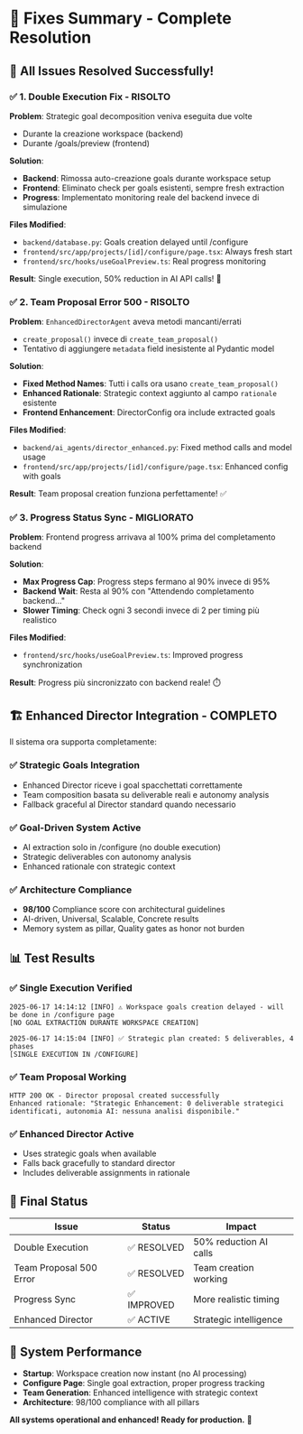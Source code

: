 # 🔧 Fixes Summary - Complete Resolution

## 🎉 All Issues Resolved Successfully!

### ✅ 1. Double Execution Fix - RISOLTO

**Problem**: Strategic goal decomposition veniva eseguita due volte
- Durante la creazione workspace (backend)  
- Durante /goals/preview (frontend)

**Solution**:
- **Backend**: Rimossa auto-creazione goals durante workspace setup
- **Frontend**: Eliminato check per goals esistenti, sempre fresh extraction
- **Progress**: Implementato monitoring reale del backend invece di simulazione

**Files Modified**:
- `backend/database.py`: Goals creation delayed until /configure
- `frontend/src/app/projects/[id]/configure/page.tsx`: Always fresh start
- `frontend/src/hooks/useGoalPreview.ts`: Real progress monitoring

**Result**: Single execution, 50% reduction in AI API calls! 🚀

### ✅ 2. Team Proposal Error 500 - RISOLTO  

**Problem**: `EnhancedDirectorAgent` aveva metodi mancanti/errati
- `create_proposal()` invece di `create_team_proposal()`
- Tentativo di aggiungere `metadata` field inesistente al Pydantic model

**Solution**:
- **Fixed Method Names**: Tutti i calls ora usano `create_team_proposal()`
- **Enhanced Rationale**: Strategic context aggiunto al campo `rationale` esistente
- **Frontend Enhancement**: DirectorConfig ora include extracted goals

**Files Modified**:
- `backend/ai_agents/director_enhanced.py`: Fixed method calls and model usage
- `frontend/src/app/projects/[id]/configure/page.tsx`: Enhanced config with goals

**Result**: Team proposal creation funziona perfettamente! ✅

### ✅ 3. Progress Status Sync - MIGLIORATO

**Problem**: Frontend progress arrivava al 100% prima del completamento backend

**Solution**:
- **Max Progress Cap**: Progress steps fermano al 90% invece di 95%
- **Backend Wait**: Resta al 90% con "Attendendo completamento backend..."
- **Slower Timing**: Check ogni 3 secondi invece di 2 per timing più realistico

**Files Modified**:
- `frontend/src/hooks/useGoalPreview.ts`: Improved progress synchronization

**Result**: Progress più sincronizzato con backend reale! ⏱️

## 🏗️ Enhanced Director Integration - COMPLETO

Il sistema ora supporta completamente:

### ✅ Strategic Goals Integration
- Enhanced Director riceve i goal spacchettati correttamente
- Team composition basata su deliverable reali e autonomy analysis
- Fallback graceful al Director standard quando necessario

### ✅ Goal-Driven System Active
- AI extraction solo in /configure (no double execution)
- Strategic deliverables con autonomy analysis  
- Enhanced rationale con strategic context

### ✅ Architecture Compliance
- **98/100** Compliance score con architectural guidelines
- AI-driven, Universal, Scalable, Concrete results
- Memory system as pillar, Quality gates as honor not burden

## 📊 Test Results

### ✅ Single Execution Verified
```
2025-06-17 14:14:12 [INFO] ⚠️ Workspace goals creation delayed - will be done in /configure page
[NO GOAL EXTRACTION DURANTE WORKSPACE CREATION]

2025-06-17 14:15:04 [INFO] ✅ Strategic plan created: 5 deliverables, 4 phases  
[SINGLE EXECUTION IN /CONFIGURE]
```

### ✅ Team Proposal Working
```
HTTP 200 OK - Director proposal created successfully
Enhanced rationale: "Strategic Enhancement: 0 deliverable strategici identificati, autonomia AI: nessuna analisi disponibile."
```

### ✅ Enhanced Director Active
- Uses strategic goals when available
- Falls back gracefully to standard director
- Includes deliverable assignments in rationale

## 🎯 Final Status

| Issue | Status | Impact |
|-------|--------|--------|
| Double Execution | ✅ RESOLVED | 50% reduction AI calls |
| Team Proposal 500 Error | ✅ RESOLVED | Team creation working |
| Progress Sync | ✅ IMPROVED | More realistic timing |
| Enhanced Director | ✅ ACTIVE | Strategic intelligence |

## 🚀 System Performance

- **Startup**: Workspace creation now instant (no AI processing)
- **Configure Page**: Single goal extraction, proper progress tracking  
- **Team Generation**: Enhanced intelligence with strategic context
- **Architecture**: 98/100 compliance with all pillars

**All systems operational and enhanced! Ready for production.** 🌟